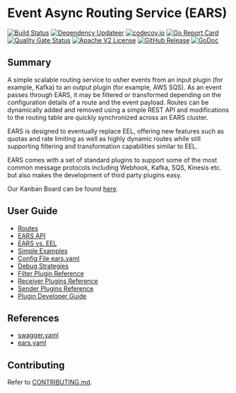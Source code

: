 # Event Async Routing Service (EARS)

[![Build Status](https://github.com/xmidt-org/ears/actions/workflows/ci.yml/badge.svg)](https://github.com/xmidt-org/ears/actions/workflows/ci.yml)
[![Dependency Updateer](https://github.com/xmidt-org/ears/actions/workflows/updater.yml/badge.svg)](https://github.com/xmidt-org/ears/actions/workflows/updater.yml)
[![codecov.io](http://codecov.io/github/xmidt-org/ears/coverage.svg?branch=main)](http://codecov.io/github/xmidt-org/ears?branch=main)
[![Go Report Card](https://goreportcard.com/badge/github.com/xmidt-org/ears)](https://goreportcard.com/report/github.com/xmidt-org/ears)
[![Quality Gate Status](https://sonarcloud.io/api/project_badges/measure?project=xmidt-org_ears&metric=alert_status)](https://sonarcloud.io/dashboard?id=xmidt-org_ears)
[![Apache V2 License](http://img.shields.io/badge/license-Apache%20V2-blue.svg)](https://github.com/xmidt-org/ears/blob/main/LICENSE)
[![GitHub Release](https://img.shields.io/github/release/xmidt-org/ears.svg)](CHANGELOG.md)
[![GoDoc](https://pkg.go.dev/badge/github.com/xmidt-org/ears)](https://pkg.go.dev/github.com/xmidt-org/ears)

## Summary

A simple scalable routing service to usher events from an input plugin (for example, Kafka) to an output plugin (for example, AWS SQS).
As an event passes through EARS, it may be filtered or transformed depending on the configuration details of a route and the 
event payload. Routes can be dynamically added and removed using a simple REST API and modifications to the routing table are 
quickly synchronized across an EARS cluster.

EARS is designed to eventually replace EEL, offering new features such as quotas and rate limiting as well as highly
dynamic routes while still supporting filtering and transformation capabilities similar to EEL. 

EARS comes with a set of standard plugins to support some of the most common message protocols including Webhook, Kafka, SQS, 
Kinesis etc. but also makes the development of third party plugins easy.  

Our Kanban Board can be found [here](https://github.com/orgs/xmidt-org/projects/3).

## User Guide

* [Routes](docs/userguide/routes.md)
* [EARS API](docs/userguide/api.md)
* [EARS vs. EEL](docs/userguide/eel.md)
* [Simple Examples](docs/userguide/examples.md)
* [Config File ears.yaml](docs/userguide/config.md)
* [Debug Strategies](docs/userguide/debug.md)
* [Filter Plugin Reference](docs/userguide/filters.md)
* [Receiver Plugins Reference](docs/userguide/receivers.md)
* [Sender Plugins Reference](docs/userguide/senders.md)
* [Plugin Developer Guide](docs/userguide/plugindev.md)

## References

* [swagger.yaml](internal/pkg/app/swagger.yaml)
* [ears.yaml](docs/userguide/config.md)

## Contributing

Refer to [CONTRIBUTING.md](CONTRIBUTING.md).
